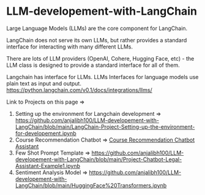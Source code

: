 # LLM-developement-with-LangChain
Large Language Models (LLMs) are the core component for LangChain. 

LangChain does not serve its own LLMs, but rather provides a standard interface for interacting with many different LLMs. 

There are lots of LLM providers (OpenAI, Cohere, Hugging Face, etc) - the LLM class is designed to provide a standard interface for all of them.

Langchain has interface for LLMs. LLMs Interfaces for language models use plain text as input and output.
https://python.langchain.com/v0.1/docs/integrations/llms/


Link to Projects on this page => 
1. Setting up the environment for Langchain development => https://github.com/anjalibh100/LLM-developement-with-LangChain/blob/main/LangChain-Project-Setting-up-the-environment-for-developement.ipynb
2. Course Recommendation Chatbot => [Course Recommendation Chatbot Assistant](https://github.com/anjalibh100/LLM-developement-with-LangChain/blob/main/LangChain-Project-LLM-prompt-and-model-example.ipynb)
3. Few Shot Prompt Template => https://github.com/anjalibh100/LLM-developement-with-LangChain/blob/main/Project-Chatbot-Legal-Assistant-Example1.ipynb
4. Sentiment Analysis Model => https://github.com/anjalibh100/LLM-developement-with-LangChain/blob/main/HuggingFace%20Transformers.ipynb
